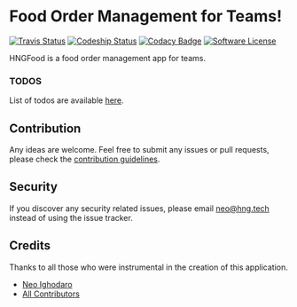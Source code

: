 # Food Order Management for Teams!

[![Travis Status][badge_build]][link-travis]
[![Codeship Status][badge_codeship]][link-codeship]
[![Codacy Badge][badge_codacy]][link-codacy]
[![Software License][badge_license]](license.md)

HNGFood is a food order management app for teams.

### TODOS
List of todos are available [here](todo.md).

## Contribution
Any ideas are welcome. Feel free to submit any issues or pull requests, please check the [contribution guidelines](contributing.md).

## Security
If you discover any security related issues, please email neo@hng.tech instead of using the issue tracker.

## Credits
Thanks to all those who were instrumental in the creation of this application.
- [Neo Ighodaro][link-author]
- [All Contributors][link-contributors]

[badge_build]:           https://travis-ci.org/neoighodaro/hngfood.svg
[badge_codeship]:        https://codeship.com/projects/86128440-51ea-0134-1c4d-325cd45b0ee2/status
[badge_codacy]:          https://api.codacy.com/project/badge/Grade/273c130d0b674f71b6fed7cb00a12a6e
[badge_license]:         https://img.shields.io/badge/license-MIT-brightgreen.svg

[link-travis]:           https://travis-ci.org/neoighodaro/hngfood
[link-codeship]:         https://codeship.com/projects/171407
[link-codacy]:           https://www.codacy.com/app/neo_2/hngfood?utm_source=github.com&amp;utm_medium=referral&amp;utm_content=neoighodaro/hngfood&amp;utm_campaign=Badge_Grade
[link-author]:           http://neoighodaro.com
[link-contributors]:     https://github.com/neoighodaro/hngfood/graphs/contributors

